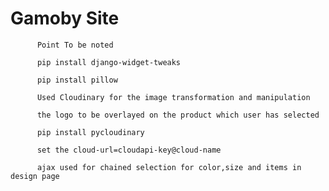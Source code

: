 # Gamoby Site

          Point To be noted

          pip install django-widget-tweaks

          pip install pillow 
          
          Used Cloudinary for the image transformation and manipulation 
          
          the logo to be overlayed on the product which user has selected
          
          pip install pycloudinary
          
          set the cloud-url=cloudapi-key@cloud-name
          
          ajax used for chained selection for color,size and items in design page 
          
          

